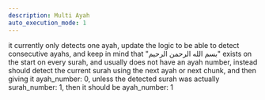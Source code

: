 ```yaml
---
description: Multi Ayah
auto_execution_mode: 1
---
```


it currently only detects one ayah, update the logic to be able to detect consecutive ayahs, and keep in mind that "بسم الله الرحمن الرحيم" exists on the start on every surah, and usually does not have an ayah number, instead should detect the current surah using the next ayah or next chunk, and then giving it ayah_number: 0, unless the detected surah was actually surah_number: 1, then it should be ayah_number: 1